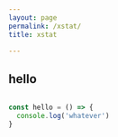 ```yaml
---
layout: page
permalink: /xstat/
title: xstat

---
```



## hello

```js

const hello = () => {
  console.log('whatever')
}
```
